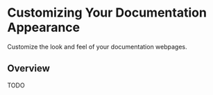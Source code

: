 # Customizing Your Documentation Appearance

Customize the look and feel of your documentation webpages.

## Overview

TODO

<!-- Copyright (c) 2021 Apple Inc and the Swift Project authors. All Rights Reserved. -->
